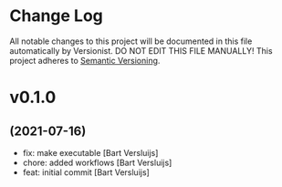 # Change Log

All notable changes to this project will be documented in this file
automatically by Versionist. DO NOT EDIT THIS FILE MANUALLY!
This project adheres to [Semantic Versioning](http://semver.org/).

# v0.1.0
## (2021-07-16)

* fix: make executable [Bart Versluijs]
* chore: added workflows [Bart Versluijs]
* feat: initial commit [Bart Versluijs]
